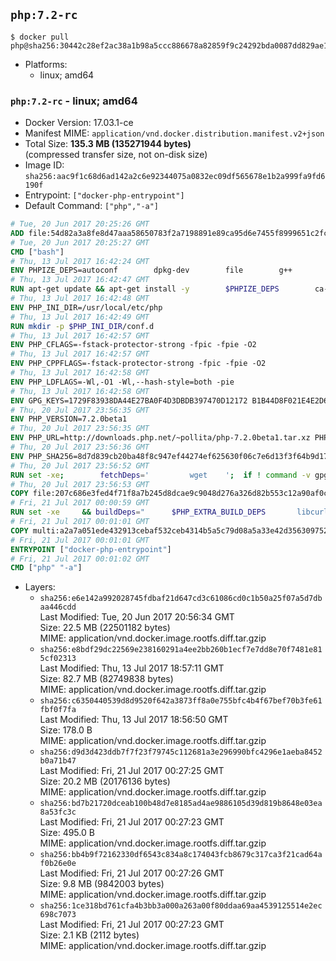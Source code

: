 ## `php:7.2-rc`

```console
$ docker pull php@sha256:30442c28ef2ac38a1b98a5ccc886678a82859f9c24292bda0087dd829ae1eb4d
```

-	Platforms:
	-	linux; amd64

### `php:7.2-rc` - linux; amd64

-	Docker Version: 17.03.1-ce
-	Manifest MIME: `application/vnd.docker.distribution.manifest.v2+json`
-	Total Size: **135.3 MB (135271944 bytes)**  
	(compressed transfer size, not on-disk size)
-	Image ID: `sha256:aac9f1c68d6ad142a2c6e92344075a0832ec09df565678e1b2a999fa9fd6190f`
-	Entrypoint: `["docker-php-entrypoint"]`
-	Default Command: `["php","-a"]`

```dockerfile
# Tue, 20 Jun 2017 20:25:26 GMT
ADD file:54d82a3a8fe8d47aaa58650783f2a7198891e89ca95d6e7455f8999651c2fc98 in / 
# Tue, 20 Jun 2017 20:25:27 GMT
CMD ["bash"]
# Thu, 13 Jul 2017 16:42:24 GMT
ENV PHPIZE_DEPS=autoconf 		dpkg-dev 		file 		g++ 		gcc 		libc-dev 		libpcre3-dev 		make 		pkg-config 		re2c
# Thu, 13 Jul 2017 16:42:47 GMT
RUN apt-get update && apt-get install -y 		$PHPIZE_DEPS 		ca-certificates 		curl 		libedit2 		libsqlite3-0 		libxml2 		xz-utils 	--no-install-recommends && rm -r /var/lib/apt/lists/*
# Thu, 13 Jul 2017 16:42:48 GMT
ENV PHP_INI_DIR=/usr/local/etc/php
# Thu, 13 Jul 2017 16:42:49 GMT
RUN mkdir -p $PHP_INI_DIR/conf.d
# Thu, 13 Jul 2017 16:42:57 GMT
ENV PHP_CFLAGS=-fstack-protector-strong -fpic -fpie -O2
# Thu, 13 Jul 2017 16:42:57 GMT
ENV PHP_CPPFLAGS=-fstack-protector-strong -fpic -fpie -O2
# Thu, 13 Jul 2017 16:42:58 GMT
ENV PHP_LDFLAGS=-Wl,-O1 -Wl,--hash-style=both -pie
# Thu, 13 Jul 2017 16:42:58 GMT
ENV GPG_KEYS=1729F83938DA44E27BA0F4D3DBDB397470D12172 B1B44D8F021E4E2D6021E995DC9FF8D3EE5AF27F
# Thu, 20 Jul 2017 23:56:35 GMT
ENV PHP_VERSION=7.2.0beta1
# Thu, 20 Jul 2017 23:56:35 GMT
ENV PHP_URL=http://downloads.php.net/~pollita/php-7.2.0beta1.tar.xz PHP_ASC_URL=http://downloads.php.net/~pollita/php-7.2.0beta1.tar.xz.asc
# Thu, 20 Jul 2017 23:56:36 GMT
ENV PHP_SHA256=8d7d839cb20ba48f8c947ef44274ef625630f06c7e6d13f3f64b9d17205324db PHP_MD5=
# Thu, 20 Jul 2017 23:56:52 GMT
RUN set -xe; 		fetchDeps=' 		wget 	'; 	if ! command -v gpg > /dev/null; then 		fetchDeps="$fetchDeps 			dirmngr 			gnupg2 		"; 	fi; 	apt-get update; 	apt-get install -y --no-install-recommends $fetchDeps; 	rm -rf /var/lib/apt/lists/*; 		mkdir -p /usr/src; 	cd /usr/src; 		wget -O php.tar.xz "$PHP_URL"; 		if [ -n "$PHP_SHA256" ]; then 		echo "$PHP_SHA256 *php.tar.xz" | sha256sum -c -; 	fi; 	if [ -n "$PHP_MD5" ]; then 		echo "$PHP_MD5 *php.tar.xz" | md5sum -c -; 	fi; 		if [ -n "$PHP_ASC_URL" ]; then 		wget -O php.tar.xz.asc "$PHP_ASC_URL"; 		export GNUPGHOME="$(mktemp -d)"; 		for key in $GPG_KEYS; do 			gpg --keyserver ha.pool.sks-keyservers.net --recv-keys "$key"; 		done; 		gpg --batch --verify php.tar.xz.asc php.tar.xz; 		rm -rf "$GNUPGHOME"; 	fi; 		apt-get purge -y --auto-remove -o APT::AutoRemove::RecommendsImportant=false $fetchDeps
# Thu, 20 Jul 2017 23:56:53 GMT
COPY file:207c686e3fed4f71f8a7b245d8dcae9c9048d276a326d82b553c12a90af0c0ca in /usr/local/bin/ 
# Fri, 21 Jul 2017 00:00:59 GMT
RUN set -xe 	&& buildDeps=" 		$PHP_EXTRA_BUILD_DEPS 		libcurl4-openssl-dev 		libedit-dev 		libsqlite3-dev 		libssl-dev 		libxml2-dev 		zlib1g-dev 	" 	&& apt-get update && apt-get install -y $buildDeps --no-install-recommends && rm -rf /var/lib/apt/lists/* 		&& export CFLAGS="$PHP_CFLAGS" 		CPPFLAGS="$PHP_CPPFLAGS" 		LDFLAGS="$PHP_LDFLAGS" 	&& docker-php-source extract 	&& cd /usr/src/php 	&& gnuArch="$(dpkg-architecture --query DEB_BUILD_GNU_TYPE)" 	&& debMultiarch="$(dpkg-architecture --query DEB_BUILD_MULTIARCH)" 	&& if [ ! -d /usr/include/curl ]; then 		ln -sT "/usr/include/$debMultiarch/curl" /usr/local/include/curl; 	fi 	&& ./configure 		--build="$gnuArch" 		--with-config-file-path="$PHP_INI_DIR" 		--with-config-file-scan-dir="$PHP_INI_DIR/conf.d" 				--disable-cgi 				--enable-ftp 		--enable-mbstring 		--enable-mysqlnd 				--with-curl 		--with-libedit 		--with-openssl 		--with-zlib 				--with-pcre-regex=/usr 		--with-libdir="lib/$debMultiarch" 				$PHP_EXTRA_CONFIGURE_ARGS 	&& make -j "$(nproc)" 	&& make install 	&& { find /usr/local/bin /usr/local/sbin -type f -executable -exec strip --strip-all '{}' + || true; } 	&& make clean 	&& cd / 	&& docker-php-source delete 		&& apt-get purge -y --auto-remove -o APT::AutoRemove::RecommendsImportant=false $buildDeps 		&& pecl update-channels 	&& rm -rf /tmp/pear ~/.pearrc
# Fri, 21 Jul 2017 00:01:01 GMT
COPY multi:a2a7a051ede432913cebaf532ceb4314b5a5c79d08a5a33e42d3563097520588 in /usr/local/bin/ 
# Fri, 21 Jul 2017 00:01:01 GMT
ENTRYPOINT ["docker-php-entrypoint"]
# Fri, 21 Jul 2017 00:01:02 GMT
CMD ["php" "-a"]
```

-	Layers:
	-	`sha256:e6e142a992028745fdbaf21d647cd3c61086cd0c1b50a25f07a5d7dbaa446cdd`  
		Last Modified: Tue, 20 Jun 2017 20:56:34 GMT  
		Size: 22.5 MB (22501182 bytes)  
		MIME: application/vnd.docker.image.rootfs.diff.tar.gzip
	-	`sha256:e8bdf29dc22569e238160291a4ee2bb260b1ecf7e7dd8e70f7481e815cf02313`  
		Last Modified: Thu, 13 Jul 2017 18:57:11 GMT  
		Size: 82.7 MB (82749838 bytes)  
		MIME: application/vnd.docker.image.rootfs.diff.tar.gzip
	-	`sha256:c6350440539d8d9520f642a3873ff8a0e755bfc4b4f67bef70b3fe61fbf0f7fa`  
		Last Modified: Thu, 13 Jul 2017 18:56:50 GMT  
		Size: 178.0 B  
		MIME: application/vnd.docker.image.rootfs.diff.tar.gzip
	-	`sha256:d9d3d423ddb7f7f23f79745c112681a3e296990bfc4296e1aeba8452b0a71b47`  
		Last Modified: Fri, 21 Jul 2017 00:27:25 GMT  
		Size: 20.2 MB (20176136 bytes)  
		MIME: application/vnd.docker.image.rootfs.diff.tar.gzip
	-	`sha256:bd7b21720dceab100b48d7e8185ad4ae9886105d39d819b8648e03ea8a53fc3c`  
		Last Modified: Fri, 21 Jul 2017 00:27:23 GMT  
		Size: 495.0 B  
		MIME: application/vnd.docker.image.rootfs.diff.tar.gzip
	-	`sha256:bb4b9f72162330df6543c834a8c174043fcb8679c317ca3f21cad64af0b26e0e`  
		Last Modified: Fri, 21 Jul 2017 00:27:26 GMT  
		Size: 9.8 MB (9842003 bytes)  
		MIME: application/vnd.docker.image.rootfs.diff.tar.gzip
	-	`sha256:1ce318bd761cfa4b3bb3a000a263a00f80ddaa69aa4539125514e2ec698c7073`  
		Last Modified: Fri, 21 Jul 2017 00:27:23 GMT  
		Size: 2.1 KB (2112 bytes)  
		MIME: application/vnd.docker.image.rootfs.diff.tar.gzip
